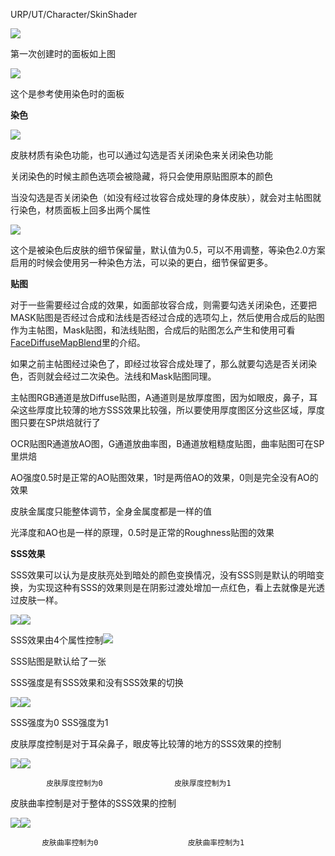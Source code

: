 URP/UT/Character/SkinShader

![](https://cdn.nlark.com/yuque/0/2024/png/39137189/1730115648239-b14beb38-bfe4-4629-8282-bc8a647d6e1a.png)

第一次创建时的面板如上图

![](https://cdn.nlark.com/yuque/0/2024/png/39137189/1730115853844-bdae0db3-72cf-4e56-9b8c-eae448a0fb27.png)

这个是参考使用染色时的面板

**染色**

![](https://cdn.nlark.com/yuque/0/2024/png/39137189/1730115967245-1647bf49-acbb-4a33-8fb9-2b0f11879511.png)

皮肤材质有染色功能，也可以通过勾选是否关闭染色来关闭染色功能

关闭染色的时候主颜色选项会被隐藏，将只会使用原贴图原本的颜色



当没勾选是否关闭染色（如没有经过妆容合成处理的身体皮肤），就会对主帖图就行染色，材质面板上回多出两个属性

![](https://cdn.nlark.com/yuque/0/2024/png/39137189/1730170937383-9d83b412-6f7c-4833-a92a-2fc5e6fe21bf.png)

这个是被染色后皮肤的细节保留量，默认值为0.5，可以不用调整，等染色2.0方案启用的时候会使用另一种染色方法，可以染的更白，细节保留更多。



**贴图**

对于一些需要经过合成的效果，如面部妆容合成，则需要勾选关闭染色，还要把MASK贴图是否经过合成和法线是否经过合成的选项勾上，然后使用合成后的贴图作为主帖图，Mask贴图，和法线贴图，合成后的贴图怎么产生和使用可看[FaceDiffuseMapBlend](https://snh48group.yuque.com/org-wiki-snh48group-ec9yge/wxfe39/pho582fwpbawgtig)里的介绍。

如果之前主帖图经过染色了，即经过妆容合成处理了，那么就要勾选是否关闭染色，否则就会经过二次染色。法线和Mask贴图同理。



主帖图RGB通道是放Diffuse贴图，A通道则是放厚度图，因为如眼皮，鼻子，耳朵这些厚度比较薄的地方SSS效果比较强，所以要使用厚度图区分这些区域，厚度图只要在SP烘焙就行了

OCR贴图R通道放AO图，G通道放曲率图，B通道放粗糙度贴图，曲率贴图可在SP里烘焙



AO强度0.5时是正常的AO贴图效果，1时是两倍AO的效果，0则是完全没有AO的效果

皮肤金属度只能整体调节，全身金属度都是一样的值

光泽度和AO也是一样的原理，0.5时是正常的Roughness贴图的效果

**SSS效果**

SSS效果可以认为是皮肤亮处到暗处的颜色变换情况，没有SSS则是默认的明暗变换，为实现这种有SSS的效果则是在阴影过渡处增加一点红色，看上去就像是光透过皮肤一样。

![](https://cdn.nlark.com/yuque/0/2024/png/39137189/1730168527056-eeb68ede-ad07-4119-baa9-53f62c4d79e4.png)![](https://cdn.nlark.com/yuque/0/2024/png/39137189/1730168599754-aae14175-3468-4389-ab83-8279067df688.png)



SSS效果由4个属性控制![](https://cdn.nlark.com/yuque/0/2024/png/39137189/1730167901657-6286e14f-f2f2-47a0-a7f8-653e51472e00.png)

SSS贴图是默认给了一张



SSS强度是有SSS效果和没有SSS效果的切换

![](https://cdn.nlark.com/yuque/0/2024/png/39137189/1730168313310-eb6de18e-a868-4a1f-b73b-985b26bb8c9d.png)![](https://cdn.nlark.com/yuque/0/2024/png/39137189/1730168385613-4ea6f4b1-0e6b-40ef-b8ef-9225f9069a7a.png)

 SSS强度为0							SSS强度为1



皮肤厚度控制是对于耳朵鼻子，眼皮等比较薄的地方的SSS效果的控制

![](https://cdn.nlark.com/yuque/0/2024/png/39137189/1730168832621-a3a3e363-694e-4e6a-8786-86926d5a24b0.png)![](https://cdn.nlark.com/yuque/0/2024/png/39137189/1730168841203-37da4805-6576-4be0-bf37-aa6e561ea41f.png)

 			皮肤厚度控制为0				皮肤厚度控制为1



皮肤曲率控制是对于整体的SSS效果的控制

![](https://cdn.nlark.com/yuque/0/2024/png/39137189/1730168921909-b80dd592-1314-46bc-8a02-13d495f9df15.png)![](https://cdn.nlark.com/yuque/0/2024/png/39137189/1730170387799-8b7dfa88-e153-4129-8634-ed02866fe72c.png)

    	   皮肤曲率控制为0				       皮肤曲率控制为1







